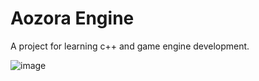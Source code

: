 
# Aozora Engine

A project for learning c++ and game engine development.

![image](https://github.com/user-attachments/assets/de57e9b7-b8b3-4be6-aba1-75d764eca275)

